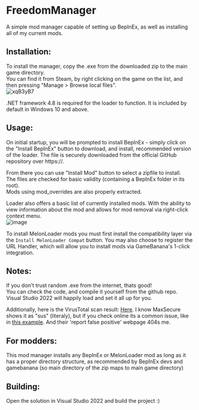 # FreedomManager

A simple mod manager capable of setting up BepInEx, as well as installing all of my current mods.

## Installation:

To install the manager, copy the .exe from the downloaded zip to the main game directory.  
You can find it from Steam, by right clicking on the game on the list, and then pressing "Manage > Browse local files".  
![xqB3yB7](https://user-images.githubusercontent.com/33236735/195651639-d54b74e7-ce74-486c-b094-a0fde05dbc81.png)

.NET framework 4.8 is required for the loader to function. It is included by default in Windows 10 and above.  

## Usage:

On initial startup, you will be prompted to install BepInEx - simply click on the "Install BepInEx" button to download, and install, recommended version of the loader. The file is securely downloaded from the official GitHub repository over https://.  

From there you can use "Install Mod" button to select a zipfile to install.  
The files are checked for basic validity (containing a BepInEx folder in its root).  
Mods using mod_overrides are also properly extracted.  

Loader also offers a basic list of currently installed mods. With the ability to view information about the mod and allows for mod removal via right-click context menu.  
![image](https://user-images.githubusercontent.com/33236735/197233273-1cc28b7e-05d7-423c-b721-283697d2c72b.png)  

To install MelonLoader mods you must first install the compatibility layer via the `Install MelonLoader Compat` button.
You may also choose to register the URL Handler, which will allow you to install mods via GameBanana's 1-click integration.  

## Notes:

If you don't trust random .exe from the internet, thats good!  
You can check the code, and compile it yourself from the github repo.  
Visual Studio 2022 will happily load and set it all up for you.  

Additionally, here is the VirusTotal scan result: [Here](https://www.virustotal.com/gui/file/0910a97edddff134e20a00a1ad43b973428c57b45db60d5e194becdb5112ef3b). I know MaxSecure shows it as "sus" (literaly), but if you check online its a common issue, like in [this example](https://www.reddit.com/r/antivirus/comments/qo9vus/is_this_safe_and_false_positive_from_virustotal/). And their 'report false positive' webpage 404s me.  

## For modders:

This mod manager installs any BepInEx or MelonLoader mod as long as it has a proper directory structure, as recommended by BepInEx devs and gamebanana (so main directory of the zip maps to main game directory)  

## Building:
Open the solution in Visual Studio 2022 and build the project :)
